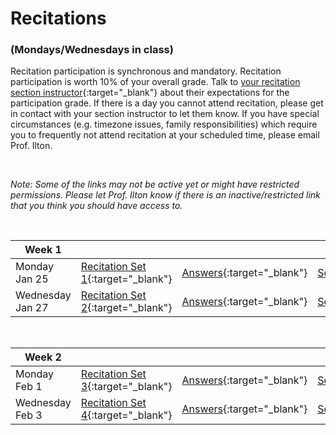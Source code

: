 # Recitations 
### (Mondays/Wednesdays in class)

Recitation participation is synchronous and mandatory. Recitation participation is worth 10% of your overall grade.  Talk to [your recitation section instructor](recitation-schedule){:target="_blank"} about their expectations for the participation grade. If there is a day you cannot attend recitation, please get in contact with your section instructor to let them know. If you have special circumstances (e.g. timezone issues, family responsibilities) which require you to frequently not attend recitation at your scheduled time, please email Prof. Ilton. 

<br>

*Note: Some of the links may not be active yet or might have restricted permissions. Please let Prof. Ilton know if there is an inactive/restricted link that you think you should have access to.*

<br>

Week 1 |  |  | |
---| --- | -- | -- |
Monday Jan 25 | [Recitation Set 1](){:target="_blank"} | [Answers](){:target="_blank"} | [Solutions](){:target="_blank"} 
Wednesday Jan 27 | [Recitation Set 2](){:target="_blank"} | [Answers](){:target="_blank"}| [Solutions](){:target="_blank"} 

<br>

Week 2 |  |  | |
---| --- | -- | -- |
Monday Feb 1 | [Recitation Set 3](){:target="_blank"} | [Answers](){:target="_blank"} | [Solutions](){:target="_blank"} 
Wednesday Feb 3 | [Recitation Set 4](){:target="_blank"} | [Answers](){:target="_blank"}| [Solutions](){:target="_blank"} 

